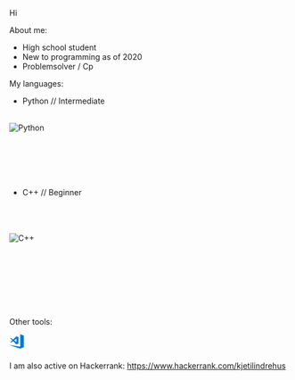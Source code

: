 Hi

About me:
* High school student 
* New to programming as of 2020 
* Problemsolver / Cp

My languages:
* Python // Intermediate
<br>
<img align="left" alt="Python" width="100px" src="https://www.python.org/static/community_logos/python-logo-master-v3-TM.png" />
<br>
<br>
<br>
<br>
<br>
<br>

* C++ // Beginner

<br>
<br>
<br>
<img align="left" alt="C++" width="50px" src="https://raw.githubusercontent.com/isocpp/logos/master/cpp_logo.png" />
<br>
<br>
<br>
<br>
<br>
<br>
<br>
<br>

Other tools:

<img align="left" alt="Visual Studio Code" width="26px" src="https://raw.githubusercontent.com/github/explore/80688e429a7d4ef2fca1e82350fe8e3517d3494d/topics/visual-studio-code/visual-studio-code.png" />
<br>

<br>
 
I am also active on Hackerrank:
https://www.hackerrank.com/kjetilindrehus
